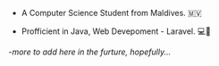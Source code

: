- A Computer Science Student from Maldives. 🇲🇻 

- Profficient in Java, Web Devepoment - Laravel. 💻🚴

-*more to add here in the furture, hopefully...*
